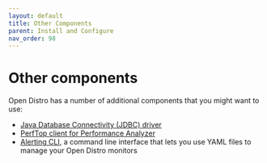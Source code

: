 ```yaml
---
layout: default
title: Other Components
parent: Install and Configure
nav_order: 98
---
```


# Other components

Open Distro has a number of additional components that you might want to use:

- [Java Database Connectivity (JDBC) driver](../../sql/jdbc)
- [PerfTop client for Performance Analyzer](../../pa/)
- [Alerting CLI](https://github.com/mihirsoni/odfe-monitor-cli), a command line interface that lets you use YAML files to manage your Open Distro monitors

